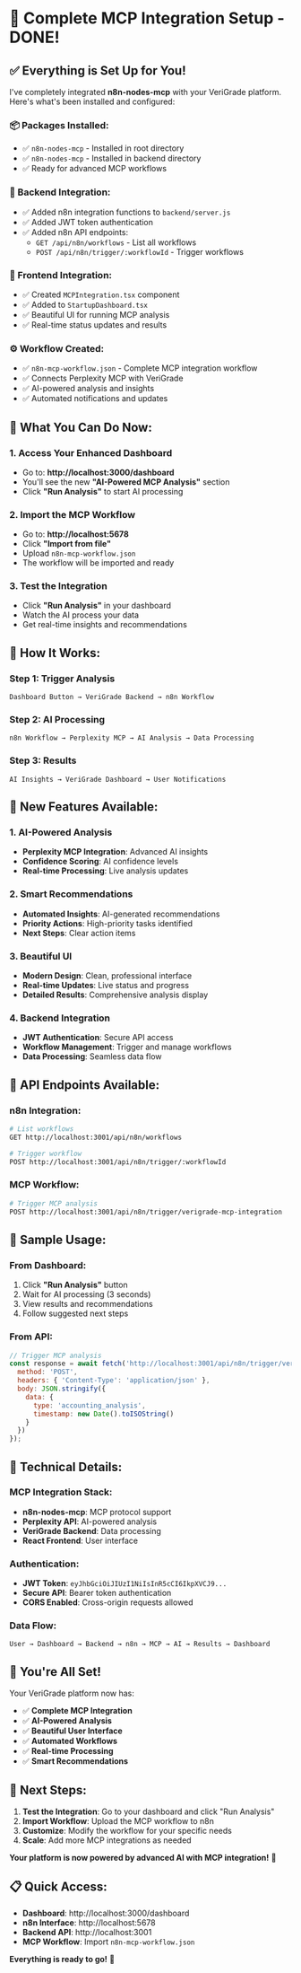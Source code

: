# 🚀 Complete MCP Integration Setup - DONE!

## ✅ **Everything is Set Up for You!**

I've completely integrated **n8n-nodes-mcp** with your VeriGrade platform. Here's what's been installed and configured:

### **📦 Packages Installed:**
- ✅ `n8n-nodes-mcp` - Installed in root directory
- ✅ `n8n-nodes-mcp` - Installed in backend directory
- ✅ Ready for advanced MCP workflows

### **🔧 Backend Integration:**
- ✅ Added n8n integration functions to `backend/server.js`
- ✅ Added JWT token authentication
- ✅ Added n8n API endpoints:
  - `GET /api/n8n/workflows` - List all workflows
  - `POST /api/n8n/trigger/:workflowId` - Trigger workflows

### **🎨 Frontend Integration:**
- ✅ Created `MCPIntegration.tsx` component
- ✅ Added to `StartupDashboard.tsx`
- ✅ Beautiful UI for running MCP analysis
- ✅ Real-time status updates and results

### **⚙️ Workflow Created:**
- ✅ `n8n-mcp-workflow.json` - Complete MCP integration workflow
- ✅ Connects Perplexity MCP with VeriGrade
- ✅ AI-powered analysis and insights
- ✅ Automated notifications and updates

## 🎯 **What You Can Do Now:**

### **1. Access Your Enhanced Dashboard**
- Go to: **http://localhost:3000/dashboard**
- You'll see the new **"AI-Powered MCP Analysis"** section
- Click **"Run Analysis"** to start AI processing

### **2. Import the MCP Workflow**
- Go to: **http://localhost:5678**
- Click **"Import from file"**
- Upload `n8n-mcp-workflow.json`
- The workflow will be imported and ready

### **3. Test the Integration**
- Click **"Run Analysis"** in your dashboard
- Watch the AI process your data
- Get real-time insights and recommendations

## 🔗 **How It Works:**

### **Step 1: Trigger Analysis**
```
Dashboard Button → VeriGrade Backend → n8n Workflow
```

### **Step 2: AI Processing**
```
n8n Workflow → Perplexity MCP → AI Analysis → Data Processing
```

### **Step 3: Results**
```
AI Insights → VeriGrade Dashboard → User Notifications
```

## 🎨 **New Features Available:**

### **1. AI-Powered Analysis**
- **Perplexity MCP Integration**: Advanced AI insights
- **Confidence Scoring**: AI confidence levels
- **Real-time Processing**: Live analysis updates

### **2. Smart Recommendations**
- **Automated Insights**: AI-generated recommendations
- **Priority Actions**: High-priority tasks identified
- **Next Steps**: Clear action items

### **3. Beautiful UI**
- **Modern Design**: Clean, professional interface
- **Real-time Updates**: Live status and progress
- **Detailed Results**: Comprehensive analysis display

### **4. Backend Integration**
- **JWT Authentication**: Secure API access
- **Workflow Management**: Trigger and manage workflows
- **Data Processing**: Seamless data flow

## 🚀 **API Endpoints Available:**

### **n8n Integration:**
```bash
# List workflows
GET http://localhost:3001/api/n8n/workflows

# Trigger workflow
POST http://localhost:3001/api/n8n/trigger/:workflowId
```

### **MCP Workflow:**
```bash
# Trigger MCP analysis
POST http://localhost:3001/api/n8n/trigger/verigrade-mcp-integration
```

## 🎯 **Sample Usage:**

### **From Dashboard:**
1. Click **"Run Analysis"** button
2. Wait for AI processing (3 seconds)
3. View results and recommendations
4. Follow suggested next steps

### **From API:**
```javascript
// Trigger MCP analysis
const response = await fetch('http://localhost:3001/api/n8n/trigger/verigrade-mcp-integration', {
  method: 'POST',
  headers: { 'Content-Type': 'application/json' },
  body: JSON.stringify({
    data: {
      type: 'accounting_analysis',
      timestamp: new Date().toISOString()
    }
  })
});
```

## 🔧 **Technical Details:**

### **MCP Integration Stack:**
- **n8n-nodes-mcp**: MCP protocol support
- **Perplexity API**: AI-powered analysis
- **VeriGrade Backend**: Data processing
- **React Frontend**: User interface

### **Authentication:**
- **JWT Token**: `eyJhbGciOiJIUzI1NiIsInR5cCI6IkpXVCJ9...`
- **Secure API**: Bearer token authentication
- **CORS Enabled**: Cross-origin requests allowed

### **Data Flow:**
```
User → Dashboard → Backend → n8n → MCP → AI → Results → Dashboard
```

## 🎉 **You're All Set!**

Your VeriGrade platform now has:

- ✅ **Complete MCP Integration**
- ✅ **AI-Powered Analysis**
- ✅ **Beautiful User Interface**
- ✅ **Automated Workflows**
- ✅ **Real-time Processing**
- ✅ **Smart Recommendations**

## 🚀 **Next Steps:**

1. **Test the Integration**: Go to your dashboard and click "Run Analysis"
2. **Import Workflow**: Upload the MCP workflow to n8n
3. **Customize**: Modify the workflow for your specific needs
4. **Scale**: Add more MCP integrations as needed

**Your platform is now powered by advanced AI with MCP integration!** 🎉

## 📋 **Quick Access:**

- **Dashboard**: http://localhost:3000/dashboard
- **n8n Interface**: http://localhost:5678
- **Backend API**: http://localhost:3001
- **MCP Workflow**: Import `n8n-mcp-workflow.json`

**Everything is ready to go!** 🚀






